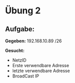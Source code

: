 # Übung 2

## Aufgabe:
**Gegeben:**
192.168.10.89 /26

**Gesucht:**
- NetzID
- Erste verwendbare Adresse
- letzte verwendbare Adresse
- BroadCast IP